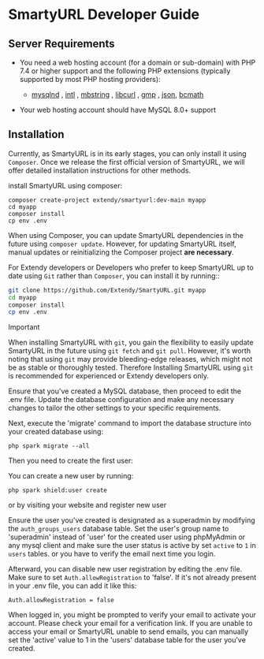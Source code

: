 # SmartyURL Developer Guide

## Server Requirements

- You need a web hosting account (for a domain or sub-domain) with PHP 7.4 or higher support and the following PHP extensions (typically supported by most PHP hosting providers):

    - [mysqlnd](http://php.net/manual/en/mysqlnd.install.php) , [intl](http://php.net/manual/en/intl.requirements.php) , [mbstring](http://php.net/manual/en/mbstring.installation.php) ,  [libcurl](https://www.php.net/manual/en/curl.setup.php) , [gmp](https://www.php.net/manual/en/gmp.installation.php) , [json](https://www.php.net/manual/en/json.installation.php), [bcmath](https://www.php.net/manual/en/bc.setup.php)

- Your web hosting account should have MySQL 8.0+ support

## Installation

Currently, as SmartyURL is in its early stages, you can only install it using `Composer`. Once we release the first official version of SmartyURL, we will offer detailed installation instructions for other methods.

install SmartyURL using composer:

```cli
composer create-project extendy/smartyurl:dev-main myapp
cd myapp
composer install
cp env .env
```
When using Composer, you can update SmartyURL dependencies in the future using `composer update`. However, for updating SmartyURL itself, manual updates or reinitializing the Composer project **are necessary**.

For Extendy developers or Developers who prefer to keep SmartyURL up to date using `Git` rather than `Composer`, you can install it by running::

```bash
git clone https://github.com/Extendy/SmartyURL.git myapp
cd myapp
composer install
cp env .env
```

> [!IMPORTANT]
> When installing SmartyURL with `git`, you gain the flexibility to easily update SmartyURL in the future using `git fetch` and `git pull`. However, it's worth noting that using `git` may provide bleeding-edge releases, which might not be as stable or thoroughly tested.
> Therefore Installing SmartyURL using `git` is recommended for experienced or Extendy developers only.



Ensure that you've created a MySQL database, then proceed to edit the .env file. Update the database configuration and make any necessary changes to tailor the other settings to your specific requirements.

Next, execute the 'migrate' command to import the database structure into your created database using:

```cli
php spark migrate --all
```
Then you need to create the first user:

You can create a new user by running:

```cli
php spark shield:user create
```

or by visiting your website and register new user

Ensure the user you've created is designated as a superadmin by modifying the `auth_groups_users` database table. Set the user's group name to 'superadmin' instead of 'user' for the created user using phpMyAdmin or any mysql client and make sure the user status is active by set `active` to `1` in `users` tables. or you have to verify the email next time you login.

Afterward, you can disable new user registration by editing the .env file. Make sure to set `Auth.allowRegistration` to 'false'. If it's not already present in your .env file, you can add it like this:

```cli
Auth.allowRegistration = false
```

When logged in, you might be prompted to verify your email to activate your account. Please check your email for a verification link. If you are unable to access your email or SmartyURL unable to send emails, you can manually set the 'active' value to 1 in the 'users' database table for the user you've created.

